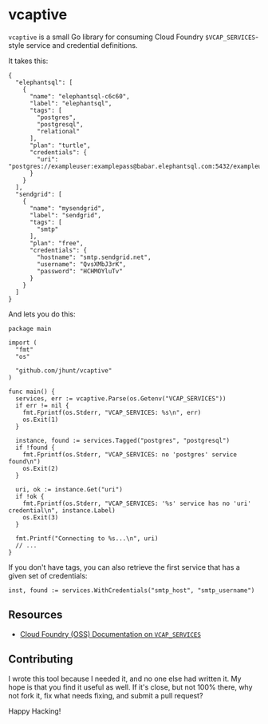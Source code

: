 vcaptive
========

`vcaptive` is a small Go library for consuming Cloud Foundry
`$VCAP_SERVICES`-style service and credential definitions.

It takes this:

```
{
  "elephantsql": [
    {
      "name": "elephantsql-c6c60",
      "label": "elephantsql",
      "tags": [
        "postgres",
        "postgresql",
        "relational"
      ],
      "plan": "turtle",
      "credentials": {
        "uri": "postgres://exampleuser:examplepass@babar.elephantsql.com:5432/exampleuser"
      }
    }
  ],
  "sendgrid": [
    {
      "name": "mysendgrid",
      "label": "sendgrid",
      "tags": [
        "smtp"
      ],
      "plan": "free",
      "credentials": {
        "hostname": "smtp.sendgrid.net",
        "username": "QvsXMbJ3rK",
        "password": "HCHMOYluTv"
      }
    }
  ]
}
```

And lets you do this:

```
package main

import (
  "fmt"
  "os"

  "github.com/jhunt/vcaptive"
)

func main() {
  services, err := vcaptive.Parse(os.Getenv("VCAP_SERVICES"))
  if err != nil {
    fmt.Fprintf(os.Stderr, "VCAP_SERVICES: %s\n", err)
    os.Exit(1)
  }

  instance, found := services.Tagged("postgres", "postgresql")
  if !found {
    fmt.Fprintf(os.Stderr, "VCAP_SERVICES: no 'postgres' service found\n")
    os.Exit(2)
  }

  uri, ok := instance.Get("uri")
  if !ok {
    fmt.Fprintf(os.Stderr, "VCAP_SERVICES: '%s' service has no 'uri' credential\n", instance.Label)
    os.Exit(3)
  }

  fmt.Printf("Connecting to %s...\n", uri)
  // ...
}
```

If you don't have tags, you can also retrieve the first service
that has a given set of credentials:

```
inst, found := services.WithCredentials("smtp_host", "smtp_username")
```

Resources
---------

- [Cloud Foundry (OSS) Documentation on `VCAP_SERVICES`][1]

Contributing
------------

I wrote this tool because I needed it, and no one else had written
it.  My hope is that you find it useful as well.  If it's close,
but not 100% there, why not fork it, fix what needs fixing, and
submit a pull request?

Happy Hacking!


[1]: https://docs.cloudfoundry.org/devguide/deploy-apps/environment-variable.html#VCAP-SERVICES
